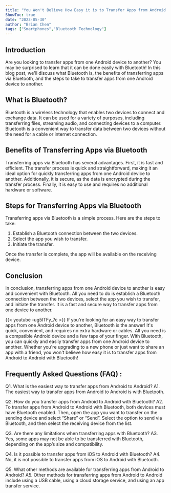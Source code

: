 ```yaml
---
title: "You Won't Believe How Easy it is to Transfer Apps from Android to Android with Bluetooth!"
ShowToc: true 
date: "2023-05-30"
author: "Brian Chen" 
tags: ["Smartphones","Bluetooth Technology"]
---
```

## Introduction

Are you looking to transfer apps from one Android device to another? You may be surprised to learn that it can be done easily with Bluetooth! In this blog post, we'll discuss what Bluetooth is, the benefits of transferring apps via Bluetooth, and the steps to take to transfer apps from one Android device to another. 

## What is Bluetooth?

Bluetooth is a wireless technology that enables two devices to connect and exchange data. It can be used for a variety of purposes, including transferring files, streaming audio, and connecting devices to a computer. Bluetooth is a convenient way to transfer data between two devices without the need for a cable or internet connection. 

## Benefits of Transferring Apps via Bluetooth

Transferring apps via Bluetooth has several advantages. First, it is fast and efficient. The transfer process is quick and straightforward, making it an ideal option for quickly transferring apps from one Android device to another. Additionally, it is secure, as the data is encrypted during the transfer process. Finally, it is easy to use and requires no additional hardware or software. 

## Steps for Transferring Apps via Bluetooth

Transferring apps via Bluetooth is a simple process. Here are the steps to take: 

1. Establish a Bluetooth connection between the two devices.
2. Select the app you wish to transfer.
3. Initiate the transfer.

Once the transfer is complete, the app will be available on the receiving device. 

## Conclusion

In conclusion, transferring apps from one Android device to another is easy and convenient with Bluetooth. All you need to do is establish a Bluetooth connection between the two devices, select the app you wish to transfer, and initiate the transfer. It is a fast and secure way to transfer apps from one device to another.

{{< youtube -ug5lTFy_7c >}} 
If you're looking for an easy way to transfer apps from one Android device to another, Bluetooth is the answer! It's quick, convenient, and requires no extra hardware or cables. All you need is a compatible Android device and a few taps of your finger. With Bluetooth, you can quickly and easily transfer apps from one Android device to another. Whether you're upgrading to a new phone or just want to share an app with a friend, you won't believe how easy it is to transfer apps from Android to Android with Bluetooth!

## Frequently Asked Questions (FAQ) :
Q1. What is the easiest way to transfer apps from Android to Android?
A1. The easiest way to transfer apps from Android to Android is with Bluetooth.

Q2. How do you transfer apps from Android to Android with Bluetooth?
A2. To transfer apps from Android to Android with Bluetooth, both devices must have Bluetooth enabled. Then, open the app you want to transfer on the sending device and select “Share” or “Send”. Select the option to send via Bluetooth, and then select the receiving device from the list.

Q3. Are there any limitations when transferring apps with Bluetooth?
A3. Yes, some apps may not be able to be transferred with Bluetooth, depending on the app’s size and compatibility.

Q4. Is it possible to transfer apps from iOS to Android with Bluetooth?
A4. No, it is not possible to transfer apps from iOS to Android with Bluetooth.

Q5. What other methods are available for transferring apps from Android to Android?
A5. Other methods for transferring apps from Android to Android include using a USB cable, using a cloud storage service, and using an app transfer service.


